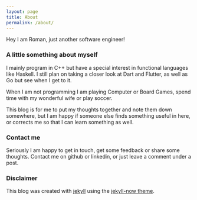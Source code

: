 ```yaml
---
layout: page
title: About
permalink: /about/
---
```


Hey I am Roman, just another software engineer!

### A little something about myself

I mainly program in C++ but have a special interest in functional languages like Haskell. I still plan on taking a closer look at Dart and Flutter, as well as Go but see when I get to it.

When I am not programming I am playing Computer or Board Games, spend time with my wonderful wife or play soccer.

This blog is for me to put my thoughts together and note them down somewhere, but I am happy if someone else finds something useful in here, or corrects me so that I can learn something as well.

### Contact me

Seriously I am happy to get in touch, get some feedback or share some thoughts. Contact me on github or linkedin, or just leave a comment under a post.

### Disclaimer

This blog was created with [jekyll](https://jekyllrb.com/) using the [jekyll-now theme](https://github.com/barryclark/jekyll-now).

